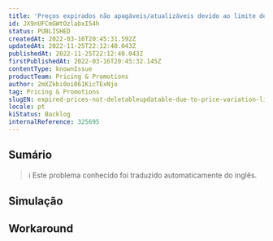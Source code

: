 ```yaml
---
title: 'Preços expirados não apagáveis/atualizáveis devido ao limite de variação de preço'
id: JX9nUFCmGWtOzlabxI54h
status: PUBLISHED
createdAt: 2022-03-16T20:45:31.592Z
updatedAt: 2022-11-25T22:12:40.043Z
publishedAt: 2022-11-25T22:12:40.043Z
firstPublishedAt: 2022-03-16T20:45:32.145Z
contentType: knownIssue
productTeam: Pricing & Promotions
author: 2mXZkbi0oi061KicTExNjo
tag: Pricing & Promotions
slugEN: expired-prices-not-deletableupdatable-due-to-price-variation-limit
locale: pt
kiStatus: Backlog
internalReference: 325695
---
```


## Sumário

>ℹ️ Este problema conhecido foi traduzido automaticamente do inglês.



## Simulação



## Workaround



